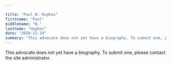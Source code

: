 ```yaml
---

title: "Paul W. Hughes"
firstname: "Paul"
middlename: "W."
lastname: "Hughes"
date: "2020-12-14"
summary: "This advocate does not yet have a biography. To submit one, please contact the site administrator."
---
```

This advocate does not yet have a biography. To submit one, please contact the site administrator.


